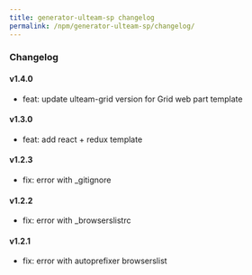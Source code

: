 ```yaml
---
title: generator-ulteam-sp changelog
permalink: /npm/generator-ulteam-sp/changelog/
---
```


### Changelog

#### v1.4.0
- feat: update ulteam-grid version for Grid web part template

#### v1.3.0
- feat: add react + redux template

#### v1.2.3
- fix: error with _gitignore

#### v1.2.2
- fix: error with _browserslistrc 

#### v1.2.1
- fix: error with autoprefixer browserslist